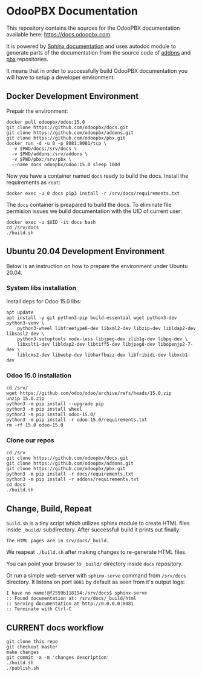 # OdooPBX Documentation
This repository contains the sources for the OdooPBX documentation available here: https://docs.odoopbx.com.

It is powered by [Sphinx documentation](https://docs.odoopbx.com) and
uses autodoc module to generate parts of the documentation from the source code of [addons](https://github.com/odoopbx/addons) and [pbx](https://github.com/odoopbx/pbx) repositories.

It means that in order to successfully build OdooPBX documentation you will have to setup a developer environment.


## Docker Development Environment
Prepair the environment:
```
docker pull odoopbx/odoo:15.0
git clone https://github.com/odoopbx/docs.git
git clone https://github.com/odoopbx/addons.git
git clone https://github.com/odoopbx/pbx.git
docker run -d -u 0 -p 8081:8081/tcp \
  -v $PWD/docs:/srv/docs \
  -v $PWD/addons:/srv/addons \
  -v $PWD/pbx:/srv/pbx \
  --name docs odoopbx/odoo:15.0 sleep 100d
```

Now you have a container named `docs` ready to build the docs.
Install the requirements as `root`:
```
docker exec -u 0 docs pip3 install -r /srv/docs/requirements.txt
```

The `docs` container is preapared to build the docs.
To eliminate file permision issues we build documentation with the UID of current user:
```
docker exec -u $UID -it docs bash
cd /srv/docs
./build.sh
```


## Ubuntu 20.04 Development Environment
Below is an instruction on how to prepare the environment under Ubuntu 20.04.

### System libs installation
Install deps for Odoo 15.0 libs:
```
apt update
apt install -y git python3-pip build-essential wget python3-dev python3-venv \
    python3-wheel libfreetype6-dev libxml2-dev libzip-dev libldap2-dev libsasl2-dev \
    python3-setuptools node-less libjpeg-dev zlib1g-dev libpq-dev \
    libxslt1-dev libldap2-dev libtiff5-dev libjpeg8-dev libopenjp2-7-dev \
    liblcms2-dev libwebp-dev libharfbuzz-dev libfribidi-dev libxcb1-dev
```

### Odoo 15.0 installation
```
cd /srv/
wget https://github.com/odoo/odoo/archive/refs/heads/15.0.zip
unzip 15.0.zip
python3 -m pip install --upgrade pip
python3 -m pip install wheel
python3 -m pip install odoo-15.0/
python3 -m pip install -r odoo-15.0/requirements.txt
rm -rf 15.0 odoo-15.0
```
### Clone our repos
```
cd /srv
git clone https://github.com/odoopbx/docs.git
git clone https://github.com/odoopbx/addons.git
git clone https://github.com/odoopbx/pbx.git
python3 -m pip install -r docs/requirements.txt
python3 -m pip install -r addons/requirements.txt
cd docs
./build.sh
```

## Change, Build, Repeat
`build.sh` is a tiny script which utilizes sphinx module to create HTML files inside `_build/` subdirectory. After successfull build it prints out finally:
```
The HTML pages are in srv/docs/_build.
```

We reapeat `./build.sh` after making changes to re-generate HTML files.

You can point your browser to `_build/` directory inside `docs` repository.

Or run a simple web-server with `sphinx-serve` command from `/srv/docs` directory.
It listens on port `8081` by default as seen from it's output logs:

```
I have no name!@f2559b118194:/srv/docs$ sphinx-serve 
:: Found documentation at: /srv/docs/_build/html
:: Serving documentation at http://0.0.0.0:8081
:: Terminate with Ctrl-C
```

## CURRENT docs workflow

```
git clone this repo
git checkout master
make changes
git commit -a -m 'changes description'
./build.sh
./publish.sh
```
